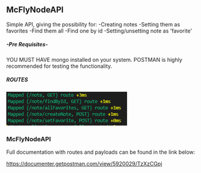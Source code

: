 ## McFlyNodeAPI

Simple API, giving the possibility for:
-Creating notes
-Setting them as favorites
-Find them all
-Find one by id
-Setting/unsetting note as 'favorite'

##### -Pre Requisites-

YOU MUST HAVE mongo installed on your system.
POSTMAN is highly recommended for testing the functionality. 

##### ROUTES

![Alt text](img/routes.PNG?raw=true "Routes")

### McFlyNodeAPI

Full documentation with routes and payloads can be found in the link below:

https://documenter.getpostman.com/view/5920029/TzXzCGpj


